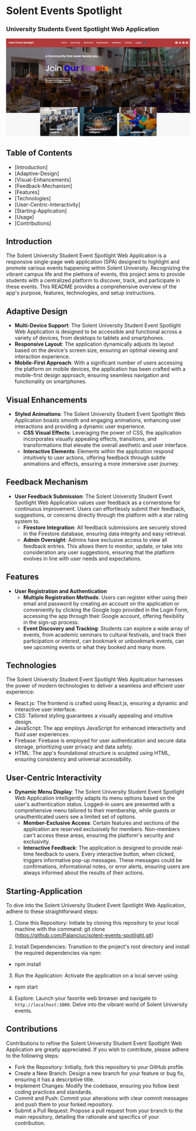 # Solent Events Spotlight
### University Students Event Spotlight Web Application

![Screenshot of the App](src/Components/Assets/SES.png)

## Table of Contents
- [Introduction]
- [Adaptive-Design]
- [Visual-Enhancements]
- [Feedback-Mechanism]
- [Features]
- [Technologies]
- [User-Centric-Interactivity]
- [Starting-Application]
- [Usage]
- [Contributions]

## Introduction
The Solent University Student Event Spotlight Web Application is a responsive single-page web application (SPA) designed to highlight and promote various events happening within Solent University. Recognizing the vibrant campus life and the plethora of events, this project aims to provide students with a centralized platform to discover, track, and participate in these events. This README provides a comprehensive overview of the app's purpose, features, technologies, and setup instructions.

## Adaptive Design
  - **Multi-Device Support**: The Solent University Student Event Spotlight Web Application is designed to be accessible and functional across a variety of devices, from desktops to tablets and smartphones.
  - **Responsive Layout**: The application dynamically adjusts its layout based on the device's screen size, ensuring an optimal viewing and interaction experience.
  - **Mobile-First Approach**: With a significant number of users accessing the platform on mobile devices, the application has been crafted with a mobile-first design approach, ensuring seamless navigation and functionality on smartphones.

## Visual Enhancements
- **Styled Animations**: The Solent University Student Event Spotlight Web Application boasts smooth and engaging animations, enhancing user interactions and providing a dynamic user experience.
  - **CSS Visual Effects**: Leveraging the power of CSS, the application incorporates visually appealing effects, transitions, and transformations that elevate the overall aesthetic and user interface.
  - **Interactive Elements**: Elements within the application respond intuitively to user actions, offering feedback through subtle animations and effects, ensuring a more immersive user journey.

## Feedback Mechanism
- **User Feedback Submission**: The Solent University Student Event Spotlight Web Application values user feedback as a cornerstone for continuous improvement. Users can effortlessly submit their feedback, suggestions, or concerns directly through the platform with a star rating system to.
  - **Firestore Integration**: All feedback submissions are securely stored in the Firestore database, ensuring data integrity and easy retrieval.
  - **Admin Oversight**: Admins have exclusive access to view all feedback entries. This allows them to monitor, update, or take into consideration any user suggestions, ensuring that the platform evolves in line with user needs and expectations.

## Features
- **User Registration and Authentication**
  - **Multiple Registration Methods**: Users can register either using their email and password by creating an account on the application or conveniently by clicking the Google logo provided in the Login Form, accessing the app through their Google account, offering flexibility in the sign-up process.
  - **Event Discovery and Tracking**: Students can explore a wide array of events, from academic seminars to cultural festivals, and track their participation or interest, can bookmark or unbookmark events, can see upcoming events or what they booked and many more.
   


## Technologies
The Solent University Student Event Spotlight Web Application harnesses the power of modern technologies to deliver a seamless and efficient user experience:

- React.js: The frontend is crafted using React.js, ensuring a dynamic and interactive user interface.
- CSS: Tailored styling guarantees a visually appealing and intuitive design.
- JavaScript: The app employs JavaScript for enhanced interactivity and fluid user experiences.
- Firebase: Firebase is employed for user authentication and secure data storage, prioritizing user privacy and data safety.
- HTML: The app's foundational structure is sculpted using HTML, ensuring consistency and universal accessibility.

## User-Centric Interactivity
- **Dynamic Menu Display**: The Solent University Student Event Spotlight Web Application intelligently adapts its menu options based on the user's authentication status. Logged-in users are presented with a comprehensive menu tailored to their membership, while guests or unauthenticated users see a limited set of options.
  - **Member-Exclusive Access**: Certain features and sections of the application are reserved exclusively for members. Non-members can't access these areas, ensuring the platform's security and exclusivity.
  - **Interactive Feedback**: The application is designed to provide real-time feedback to users. Every interactive button, when clicked, triggers informative pop-up messages. These messages could be confirmations, informational notes, or error alerts, ensuring users are always informed about the results of their actions.

## Starting-Application
To dive into the Solent University Student Event Spotlight Web Application, adhere to these straightforward steps:

1. Clone this Repository: Initiate by cloning this repository to your local machine with the command:
git clone (https://github.com/Palanciuc/solent-events-spotlight.git)

2. Install Dependencies: Transition to the project's root directory and install the required dependencies via npm:
- npm install

3. Run the Application: Activate the application on a local server using:
- npm start

4. Explore: Launch your favorite web browser and navigate to `http://localhost:3000`. Delve into the vibrant world of Solent University events.

## Contributions
Contributions to refine the Solent University Student Event Spotlight Web Application are greatly appreciated. If you wish to contribute, please adhere to the following steps:

- Fork the Repository: Initially, fork this repository to your GitHub profile.
- Create a New Branch: Design a new branch for your feature or bug fix, ensuring it has a descriptive title.
- Implement Changes: Modify the codebase, ensuring you follow best coding practices and standards.
- Commit and Push: Commit your alterations with clear commit messages and push them to your forked repository.
- Submit a Pull Request: Propose a pull request from your branch to the main repository, detailing the rationale and specifics of your contribution.